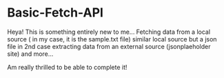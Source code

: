 # Basic-Fetch-API

Heya!
This is something entirely new to me...
Fetching data from a local source ( in my case, it is the sample.txt file)
similar local source but a json file in 2nd case
extracting data from an external source (jsonplaeholder site) and more...

Am really thrilled to be able to complete it!

